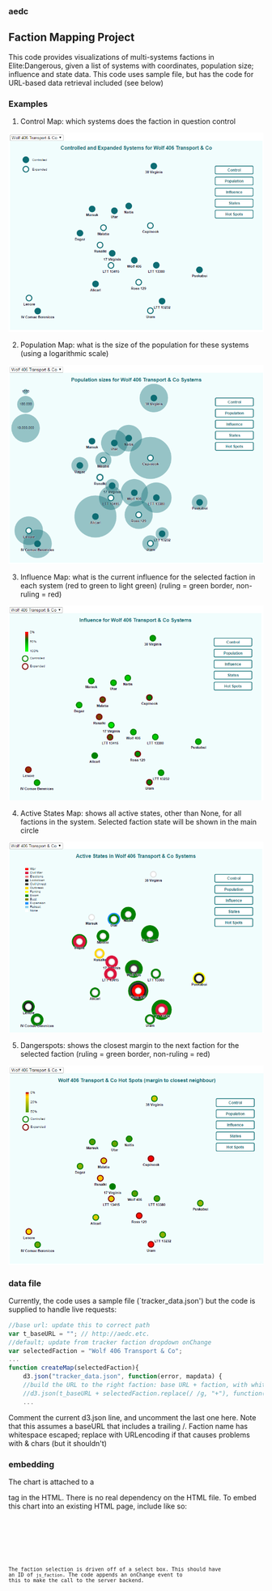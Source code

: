 ### aedc

## Faction Mapping Project

This code provides visualizations of multi-systems factions in Elite:Dangerous, given a list of systems with coordinates, population size; influence and state data. This code uses sample file, but has the code for URL-based data retrieval included (see below)

### Examples

1. Control Map: which systems does the faction in question control

![control](/screenshots/control.PNG)

2. Population Map: what is the size of the population for these systems (using a logarithmic scale)

![population](/screenshots/population_logscale.PNG)

3. Influence Map: what is the current influence for the selected faction in each system (red to green to light green) (ruling = green border, non-ruling = red)

![influence](/screenshots/influence.PNG)

4. Active States Map: shows all active states, other than None, for all factions in the system. Selected faction state will be shown in the main circle

![states](/screenshots/states.PNG)

5. Dangerspots: shows the closest margin to the next faction for the selected faction (ruling = green border, non-ruling = red)

![dangerspots](/screenshots/dangerspots.PNG)

### data file
Currently, the code uses a sample file (`tracker_data.json') but the code is supplied to handle live requests:

```javascript
//base url: update this to correct path
var t_baseURL = ""; // http://aedc.etc.
//default; update from tracker faction dropdown onChange
var selectedFaction = "Wolf 406 Transport & Co";
...
function createMap(selectedFaction){
    d3.json("tracker_data.json", function(error, mapdata) {
    //build the URL to the right faction: base URL + faction, with white spaces replaced with '+'
    //d3.json(t_baseURL + selectedFaction.replace(/ /g, "+"), function(error, mapdata) {
	...
```
	
Comment the current d3.json line, and uncomment the last one here. Note that this assumes a baseURL that includes a trailing /. Faction name has whitespace escaped; replace with URLencoding if that causes problems with & chars (but it shouldn't)


### embedding

The chart is attached to a <div> tag in the HTML. There is no real dependency on the HTML file. To embed this chart into an existing HTML page, include like so:

<code>
<div id="map" />
<script src="http://d3js.org/d3.v3.min.js"></script>
<script src="wt_map_viz2.js"></script>
<code>

The faction selection is driven off of a select box. This should have an ID of `js_faction`. The code appends an onChange event to this to make the call to the server backend.
    
    
